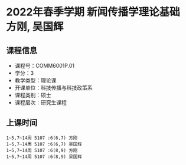 # 2022年春季学期 新闻传播学理论基础 方刚, 吴国辉






## 课程信息

- 课程号：COMM6001P.01
- 学分：3
- 教学类型：理论课
- 开课单位：科技传播与科技政策系
- 课程类别：硕士
- 课程层次：研究生课程

## 上课时间

```
1~5,7~14周 5107 :6(6,7) 方刚
1~5,7~14周 5107 :6(6,7) 吴国辉
1~5,7~14周 5107 :6(8,9) 方刚
1~5,7~14周 5107 :6(8,9) 吴国辉
```

